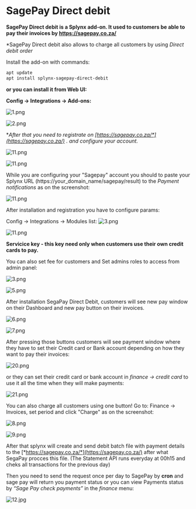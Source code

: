 SagePay Direct debit
====================

**SagePay Direct debit is a Splynx add-on. It used to customers be able to pay their invoices by https://sagepay.co.za/**

*SagePay Direct debit also allows to charge all customers by using *Direct debit order*

Install the add-on with commands:

```bash
apt update
apt install splynx-sagepay-direct-debit
```

**or you can install it from Web UI:**

**Config → Integrations → Add-ons:**

![1.png](1.png)

![2.png](2.png)


**After that you need to registrate on **[*https://sagepay.co.za/*](https://sagepay.co.za/)** . and configure your account.**

![11.png](13.png)

![11.png](14.png)

While you are configuring your "Sagepay" account you should to paste your Splynx URL (https://your_domain_name/sagepay/result) to the *Payment notifications* as on the screenshot:

![11.png](22.png)

After installation and registration you have to configure params:

Config → Integrations → Modules list:
![3.png](3.png)

![11.png](11.png)


****Servicice key - this key need only when customers use their own credit cards to pay.****


You can also set fee for customers and Set admins roles to access from admin panel:

![3.png](3.png)

![5.png](5.png)

After installation SegaPay Direct Debit, customers will see new pay window on their Dashboard and new pay button on their invoices.

![6.png](6.png)

![7.png](7.png)

After pressing those buttons customers will see payment window where they have to set their Credit card or Bank account depending on how they want to pay their invoices:

![20.png](20.png)

or they can set their credit card or bank account in *finance -> credit card* to use it all the time when they will make payments:

![21.png](21.png)


You can also charge all customers using one button! Go to: Finance → Invoices, set period and click "Charge" as on the screenshot:

![8.png](8.png)

![9.png](9.png)



After that splynx will create and send debit batch file with payment details to the [*https://sagepay.co.za/*](https://sagepay.co.za/) after what SegaPay procces this file. (The Statement API runs everyday at 00h15 and cheks all transactions for the previous day)

Then you need to send the request once per day to SagePay by ****cron**** and sage pay will return you payment status or you can view Payments status by *“Sage Pay check payments”* in the *finance* menu:

![12.jpg](12.jpg)

